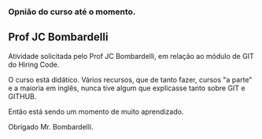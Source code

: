 ### Opnião do curso até o momento.

## Prof JC Bombardelli

Atividade solicitada pelo Prof JC Bombardelli, em relação ao módulo de GIT do Hiring Code.

O curso está didático. Vários recursos, que de tanto fazer, cursos "a parte" e a maioria em inglês, nunca tive algum que explicasse tanto sobre GIT e GITHUB.

Então está sendo um momento de muito aprendizado.

Obrigado Mr. Bombardelli.